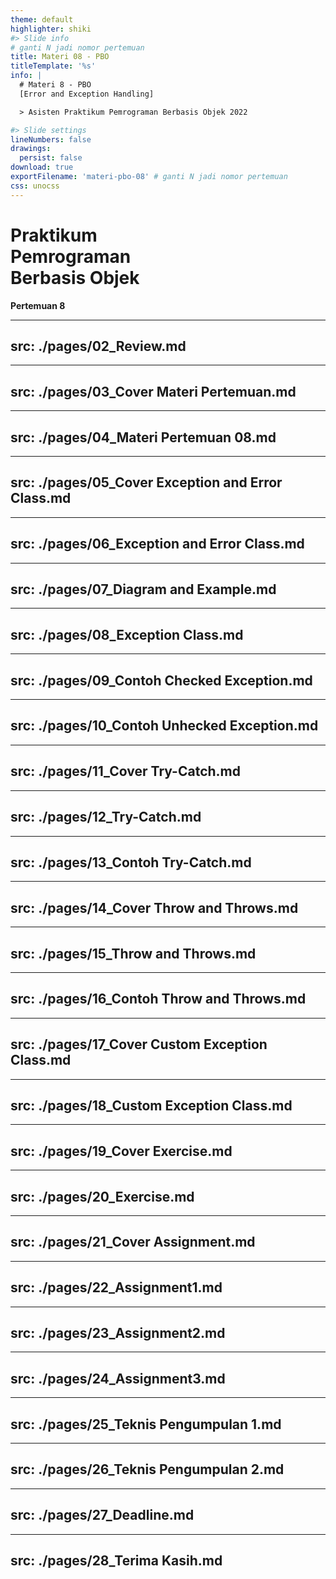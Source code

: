 ```yaml
---
theme: default
highlighter: shiki
#> Slide info
# ganti N jadi nomor pertemuan
title: Materi 08 - PBO
titleTemplate: '%s'
info: |
  # Materi 8 - PBO
  [Error and Exception Handling]

  > Asisten Praktikum Pemrograman Berbasis Objek 2022  

#> Slide settings
lineNumbers: false
drawings:
  persist: false
download: true
exportFilename: 'materi-pbo-08' # ganti N jadi nomor pertemuan
css: unocss
---
```


# Praktikum<br>Pemrograman<br>Berbasis Objek

**Pertemuan 8**

---
src: ./pages/02_Review.md 
---

---
src: ./pages/03_Cover Materi Pertemuan.md 
---

---
src: ./pages/04_Materi Pertemuan 08.md 
---

---
src: ./pages/05_Cover Exception and Error Class.md 
---

---
src: ./pages/06_Exception and Error Class.md 
---

---
src: ./pages/07_Diagram and Example.md 
---

---
src: ./pages/08_Exception Class.md 
---

---
src: ./pages/09_Contoh Checked Exception.md 
---

---
src: ./pages/10_Contoh Unhecked Exception.md 
---

---
src: ./pages/11_Cover Try-Catch.md 
---

---
src: ./pages/12_Try-Catch.md 
---

---
src: ./pages/13_Contoh Try-Catch.md 
---

---
src: ./pages/14_Cover Throw and Throws.md 
---

---
src: ./pages/15_Throw and Throws.md 
---

---
src: ./pages/16_Contoh Throw and Throws.md 
---

---
src: ./pages/17_Cover Custom Exception Class.md 
---

---
src: ./pages/18_Custom Exception Class.md 
---


---
src: ./pages/19_Cover Exercise.md 
---

---
src: ./pages/20_Exercise.md 
---

---
src: ./pages/21_Cover Assignment.md 
---

---
src: ./pages/22_Assignment1.md 
---

---
src: ./pages/23_Assignment2.md 
---

---
src: ./pages/24_Assignment3.md 
---

---
src: ./pages/25_Teknis Pengumpulan 1.md 
---

---
src: ./pages/26_Teknis Pengumpulan 2.md 
---

---
src: ./pages/27_Deadline.md 
---

---
src: ./pages/28_Terima Kasih.md 
---